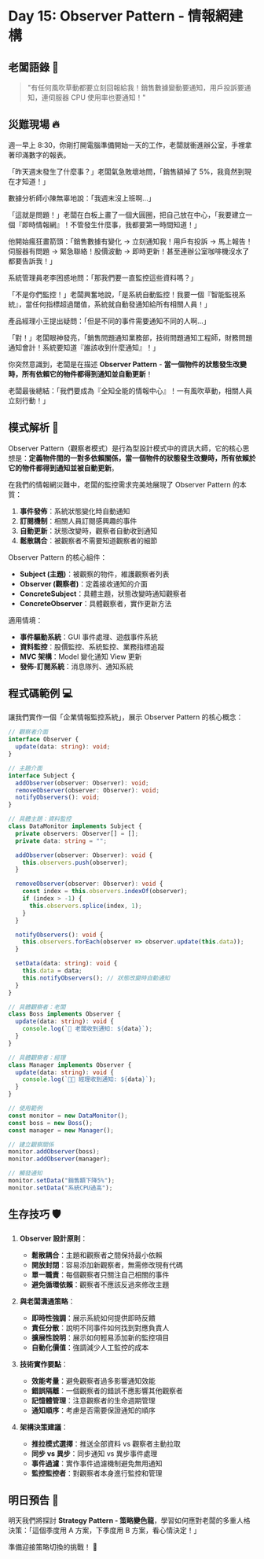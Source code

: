 # Day 15: Observer Pattern - 情報網建構

## 老闆語錄 💬

> "有任何風吹草動都要立刻回報給我！銷售數據變動要通知，用戶投訴要通知，連伺服器 CPU 使用率也要通知！"

## 災難現場 🔥

週一早上 8:30，你剛打開電腦準備開始一天的工作，老闆就衝進辦公室，手裡拿著印滿數字的報表。

「昨天週末發生了什麼事？」老闆氣急敗壞地問，「銷售額掉了 5%，我竟然到現在才知道！」

數據分析師小陳無辜地說：「我週末沒上班啊...」

「這就是問題！」老闆在白板上畫了一個大圓圈，把自己放在中心，「我要建立一個『即時情報網』！不管發生什麼事，我都要第一時間知道！」

他開始瘋狂畫箭頭：「銷售數據有變化 → 立刻通知我！用戶有投訴 → 馬上報告！伺服器有問題 → 緊急聯絡！股價波動 → 即時更新！甚至連辦公室咖啡機沒水了都要告訴我！」

系統管理員老李困惑地問：「那我們要一直監控這些資料嗎？」

「不是你們監控！」老闆興奮地說，「是系統自動監控！我要一個『智能監視系統』，當任何指標超過閾值，系統就自動發通知給所有相關人員！」

產品經理小王提出疑問：「但是不同的事件需要通知不同的人啊...」

「對！」老闆眼神發亮，「銷售問題通知業務部，技術問題通知工程師，財務問題通知會計！系統要知道『誰該收到什麼通知』！」

你突然意識到，老闆是在描述 **Observer Pattern** - **當一個物件的狀態發生改變時，所有依賴它的物件都得到通知並自動更新**！

老闆最後總結：「我們要成為『全知全能的情報中心』！一有風吹草動，相關人員立刻行動！」

## 模式解析 🧠

Observer Pattern（觀察者模式）是行為型設計模式中的資訊大師，它的核心思想是：**定義物件間的一對多依賴關係，當一個物件的狀態發生改變時，所有依賴於它的物件都得到通知並被自動更新**。

在我們的情報網災難中，老闆的監控需求完美地展現了 Observer Pattern 的本質：

1. **事件發佈**：系統狀態變化時自動通知
2. **訂閱機制**：相關人員訂閱感興趣的事件
3. **自動更新**：狀態改變時，觀察者自動收到通知
4. **鬆散耦合**：被觀察者不需要知道觀察者的細節

Observer Pattern 的核心組件：

- **Subject (主題)**：被觀察的物件，維護觀察者列表
- **Observer (觀察者)**：定義接收通知的介面
- **ConcreteSubject**：具體主題，狀態改變時通知觀察者
- **ConcreteObserver**：具體觀察者，實作更新方法

適用情境：

- **事件驅動系統**：GUI 事件處理、遊戲事件系統
- **資料監控**：股價監控、系統監控、業務指標追蹤
- **MVC 架構**：Model 變化通知 View 更新
- **發佈-訂閱系統**：消息隊列、通知系統

## 程式碼範例 💻

讓我們實作一個「企業情報監控系統」，展示 Observer Pattern 的核心概念：

```ts
// 觀察者介面
interface Observer {
  update(data: string): void;
}

// 主題介面
interface Subject {
  addObserver(observer: Observer): void;
  removeObserver(observer: Observer): void;
  notifyObservers(): void;
}

// 具體主題：資料監控
class DataMonitor implements Subject {
  private observers: Observer[] = [];
  private data: string = "";

  addObserver(observer: Observer): void {
    this.observers.push(observer);
  }

  removeObserver(observer: Observer): void {
    const index = this.observers.indexOf(observer);
    if (index > -1) {
      this.observers.splice(index, 1);
    }
  }

  notifyObservers(): void {
    this.observers.forEach(observer => observer.update(this.data));
  }

  setData(data: string): void {
    this.data = data;
    this.notifyObservers(); // 狀態改變時自動通知
  }
}

// 具體觀察者：老闆
class Boss implements Observer {
  update(data: string): void {
    console.log(`👔 老闆收到通知: ${data}`);
  }
}

// 具體觀察者：經理
class Manager implements Observer {
  update(data: string): void {
    console.log(`👨‍💼 經理收到通知: ${data}`);
  }
}

// 使用範例
const monitor = new DataMonitor();
const boss = new Boss();
const manager = new Manager();

// 建立觀察關係
monitor.addObserver(boss);
monitor.addObserver(manager);

// 觸發通知
monitor.setData("銷售額下降5%");
monitor.setData("系統CPU過高");
```

## 生存技巧 🛡️

1. **Observer 設計原則**：

   - **鬆散耦合**：主題和觀察者之間保持最小依賴
   - **開放封閉**：容易添加新觀察者，無需修改現有代碼
   - **單一職責**：每個觀察者只關注自己相關的事件
   - **避免循環依賴**：觀察者不應該反過來修改主題

2. **與老闆溝通策略**：

   - **即時性強調**：展示系統如何提供即時反饋
   - **責任分散**：說明不同事件如何找到對應負責人
   - **擴展性說明**：展示如何輕易添加新的監控項目
   - **自動化價值**：強調減少人工監控的成本

3. **技術實作要點**：

   - **效能考量**：避免觀察者過多影響通知效能
   - **錯誤隔離**：一個觀察者的錯誤不應影響其他觀察者
   - **記憶體管理**：注意觀察者的生命週期管理
   - **通知順序**：考慮是否需要保證通知的順序

4. **架構決策建議**：
   - **推拉模式選擇**：推送全部資料 vs 觀察者主動拉取
   - **同步 vs 異步**：同步通知 vs 異步事件處理
   - **事件過濾**：實作事件過濾機制避免無用通知
   - **監控監控者**：對觀察者本身進行監控和管理

## 明日預告 🔮

明天我們將探討 **Strategy Pattern - 策略變色龍**，學習如何應對老闆的多重人格決策：「這個季度用 A 方案，下季度用 B 方案，看心情決定！」

準備迎接策略切換的挑戰！ 🎯

